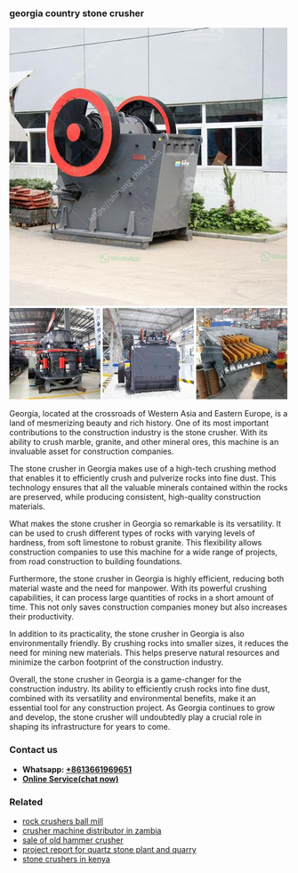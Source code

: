 <h3>georgia country stone crusher</h3><img src='1706768167.jpg' alt=''><p>Georgia, located at the crossroads of Western Asia and Eastern Europe, is a land of mesmerizing beauty and rich history. One of its most important contributions to the construction industry is the stone crusher. With its ability to crush marble, granite, and other mineral ores, this machine is an invaluable asset for construction companies.</p><p>The stone crusher in Georgia makes use of a high-tech crushing method that enables it to efficiently crush and pulverize rocks into fine dust. This technology ensures that all the valuable minerals contained within the rocks are preserved, while producing consistent, high-quality construction materials.</p><p>What makes the stone crusher in Georgia so remarkable is its versatility. It can be used to crush different types of rocks with varying levels of hardness, from soft limestone to robust granite. This flexibility allows construction companies to use this machine for a wide range of projects, from road construction to building foundations.</p><p>Furthermore, the stone crusher in Georgia is highly efficient, reducing both material waste and the need for manpower. With its powerful crushing capabilities, it can process large quantities of rocks in a short amount of time. This not only saves construction companies money but also increases their productivity.</p><p>In addition to its practicality, the stone crusher in Georgia is also environmentally friendly. By crushing rocks into smaller sizes, it reduces the need for mining new materials. This helps preserve natural resources and minimize the carbon footprint of the construction industry.</p><p>Overall, the stone crusher in Georgia is a game-changer for the construction industry. Its ability to efficiently crush rocks into fine dust, combined with its versatility and environmental benefits, make it an essential tool for any construction project. As Georgia continues to grow and develop, the stone crusher will undoubtedly play a crucial role in shaping its infrastructure for years to come.</p><h3>Contact us</h3><ul><li><strong>Whatsapp:&nbsp;<a href="https://wa.me/8613661969651">+8613661969651</a></strong></li><li><a href="https://swt.shibang-china.com/?git&amp;zhl&amp;georgia country stone crusher"><strong>Online Service(chat now)</strong></a></li></ul><h3>Related</h3><ul><li><a href='rock crushers ball mill.md'>rock crushers ball mill</a></li><li><a href='crusher machine distributor in zambia.md'>crusher machine distributor in zambia</a></li><li><a href='sale of old hammer crusher.md'>sale of old hammer crusher</a></li><li><a href='project report for quartz stone plant and quarry.md'>project report for quartz stone plant and quarry</a></li><li><a href='stone crushers in kenya.md'>stone crushers in kenya</a></li></ul>